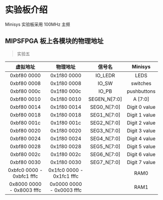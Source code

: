 # 实验板介绍

Minisys 实验板采用 100MHz 主频  

## MIPSFPGA 板上各模块的物理地址

> 实验五

| 虚拟地址     | 物理地址      | 信号名        | Minisys                   |
|:-----------:|:-----------:|:------------:|:-------------------------:|
| 0xbf80 0000 | 0x1f80 0000 | IO_LEDR      | LEDS                      |
| 0xbf80 0008 | 0x1f80 0008 | IO_SW        | switches                  |
| 0xbf80 000c | 0x1f80 000c | IO_PB        | pushbuttons               |
| 0xbf80 0010 | 0x1f80 0010 | SEGEN_N[7:0] | A [7:0]                   |
| 0xbf80 0014 | 0x1f80 0014 | SEG0_N[7:0]  | Digit 0 value             |
| 0xbf80 0018 | 0x1f80 0018 | SEG1_N[7:0]  | Digit 1 value             |
| 0xbf80 001c | 0x1f80 001c | SEG2_N[7:0]  | Digit 2 value             |
| 0xbf80 0020 | 0x1f80 0020 | SEG3_N[7:0]  | Digit 3 value             |
| 0xbf80 0024 | 0x1f80 0024 | SEG4_N[7:0]  | Digit 4 value             |
| 0xbf80 0028 | 0x1f80 0028 | SEG5_N[7:0]  | Digit 5 value             |
| 0xbf80 002c | 0x1f80 002c | SEG6_N[7:0]  | Digit 6 value             |
| 0xbf80 0030 | 0x1f80 0030 | SEG7_N[7:0]  | Digit 7 value             |
| 0xbfc0 0000 - 0xbfc1 fffc | 0x1fc0 0000 - 0x1fc1 fffc | | RAM0       |
| 0x8000 0000 - 0x8003 fffc | 0x0000 0000 - 0x0003 fffc | | RAM1       |

